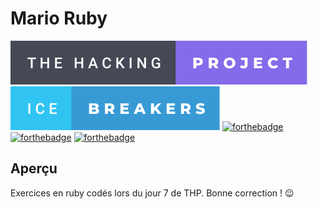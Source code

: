 # Mario Ruby

[![forthebadge](./badges/the-hacking-project-badge.svg)](https://www.forthebadge.com)
[![forthebadge](./badges/ice-breakers-badge.svg)](https://www.forthebadge.com)
[![forthebadge](https://forthebadge.com/images/badges/made-with-ruby.svg)](https://forthebadge.com)
[![forthebadge](https://forthebadge.com/images/badges/powered-by-black-magic.svg)](https://forthebadge.com)
[![forthebadge](https://forthebadge.com/images/badges/powered-by-coders-sweat.svg)](https://forthebadge.com)

## Aperçu

Exercices en ruby codés lors du jour 7 de THP.
Bonne correction ! 😉

